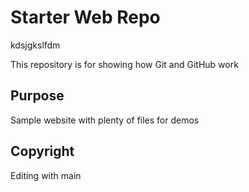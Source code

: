 # Starter Web Repo




kdsjgkslfdm

This repository is for showing how Git and GitHub work

## Purpose

Sample website with plenty of files for demos

## Copyright

Editing with main